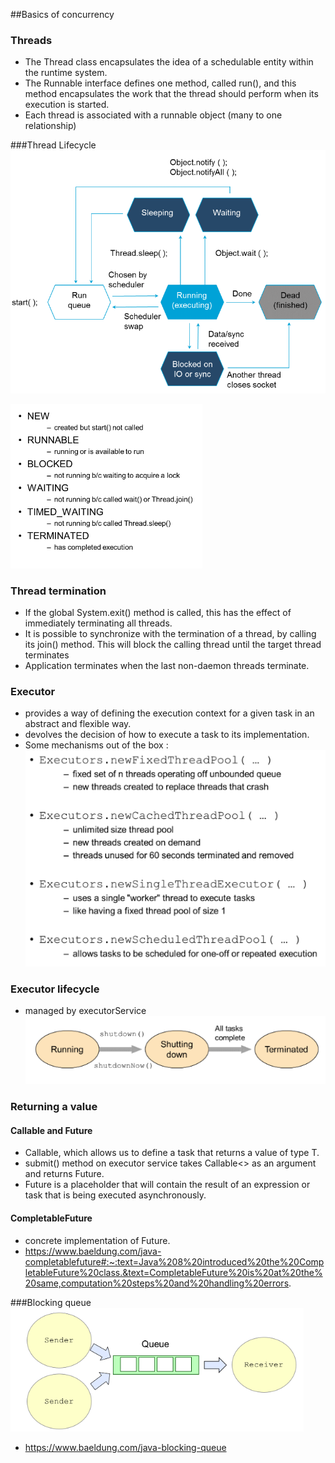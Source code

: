 ##Basics of concurrency
### Threads

- The Thread class encapsulates the idea of a schedulable entity within the runtime system.
- The Runnable interface defines one method, called run(), and this method encapsulates the work that the thread should perform when its execution is started.
- Each thread is associated with a runnable object (many to one relationship)

###Thread Lifecycle 
![img.png](img.png)

![img_1.png](img_1.png)

### Thread termination 
- If the global System.exit() method is called, this has the effect of immediately terminating all threads.
- It is possible to synchronize with the termination of a thread, by calling its join() method. This will block the calling thread until the target thread terminates
- Application terminates when the last non-daemon threads terminate.

### Executor 
- provides a way of defining the execution context for a given task in an abstract and flexible way.
- devolves the decision of how to execute a task to its implementation.
- Some mechanisms out of the box :
![img_2.png](img_2.png)
  
### Executor lifecycle 
- managed by executorService 
![img_3.png](img_3.png)
  
### Returning a value
#### Callable and Future
- Callable<T>, which allows us to define a task that returns a value of type T.
- submit() method on executor service takes Callable<> as an argument and returns Future.
-  Future is a placeholder that will contain the result of an expression or task that is being executed asynchronously.

#### CompletableFuture
- concrete implementation of Future.
- https://www.baeldung.com/java-completablefuture#:~:text=Java%208%20introduced%20the%20CompletableFuture%20class.&text=CompletableFuture%20is%20at%20the%20same,computation%20steps%20and%20handling%20errors.

###Blocking queue
![img_4.png](img_4.png)
- https://www.baeldung.com/java-blocking-queue